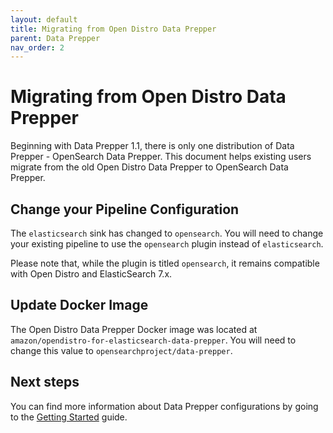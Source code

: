 ```yaml
---
layout: default
title: Migrating from Open Distro Data Prepper
parent: Data Prepper
nav_order: 2
---
```


# Migrating from Open Distro Data Prepper

Beginning with Data Prepper 1.1, there is only one distribution of Data Prepper - OpenSearch Data Prepper. This document helps existing users migrate from the old Open Distro Data Prepper to OpenSearch Data Prepper.

## Change your Pipeline Configuration

The `elasticsearch` sink has changed to `opensearch`. You will need to change your existing pipeline to use the `opensearch` plugin instead of `elasticsearch`.

Please note that, while the plugin is titled `opensearch`, it remains compatible with Open Distro and ElasticSearch 7.x.

## Update Docker Image

The Open Distro Data Prepper Docker image was located at `amazon/opendistro-for-elasticsearch-data-prepper`. You will need to change this value to `opensearchproject/data-prepper`.

## Next steps

You can find more information about Data Prepper configurations by going to the [Getting Started](getting_started.md) guide.